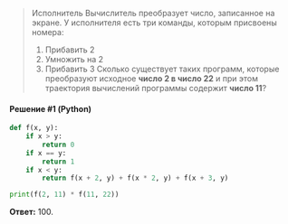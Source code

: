 > Исполнитель Вычислитель преобразует число, записанное на экране.
> У исполнителя есть три команды, которым присвоены номера:
> 1. Прибавить 2
> 2. Умножить на 2
> 3. Прибавить 3
> Сколько существует таких программ, которые преобразуют исходное **число 2 в число 22** и при этом траектория вычислений программы содержит **число 11**?

#### Решение #1 (Python)
```python
def f(x, y):
    if x > y:
        return 0
    if x == y:
        return 1
    if x < y:
        return f(x + 2, y) + f(x * 2, y) + f(x + 3, y)

print(f(2, 11) * f(11, 22))
```
**Ответ:** 100.
